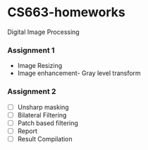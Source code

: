 # CS663-homeworks
Digital Image Processing

### Assignment 1 

- Image Resizing
- Image enhancement- Gray level transform 

### Assignment 2 

- [ ]  Unsharp masking
- [ ]  Bilateral Filtering
- [ ]  Patch based filtering
- [ ]  Report
- [ ]  Result Compilation
